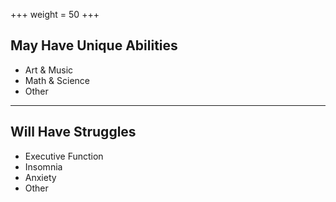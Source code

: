 +++
weight = 50
+++

## May Have Unique Abilities

- Art & Music
- Math & Science
- Other

---

## Will Have Struggles

- Executive Function
- Insomnia
- Anxiety
- Other